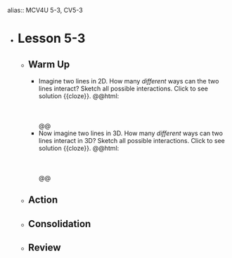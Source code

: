 alias:: MCV4U 5-3, CV5-3

- # Lesson 5-3
	- ## Warm Up
		- Imagine two lines in 2D. How many *different* ways can the two lines interact? Sketch all possible interactions.
		  Click to see solution {{cloze}}. @@html: <br><br><br><br>@@
		- Now imagine two lines in 3D. How many *different* ways can two lines interact in 3D? Sketch all possible interactions. Click to see solution {{cloze}}.
		  @@html: <br><br><br><br>@@
	- ## Action
	- ## Consolidation
	- ## Review